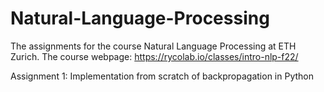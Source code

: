 # Natural-Language-Processing
The assignments for the course Natural Language Processing at ETH Zurich. The course webpage: https://rycolab.io/classes/intro-nlp-f22/

Assignment 1: Implementation from scratch of backpropagation in Python
